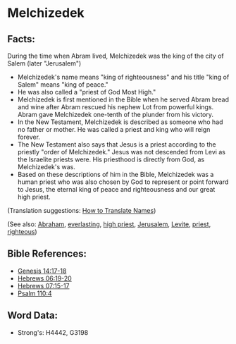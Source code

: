 # Melchizedek #

## Facts: ##

During the time when Abram lived, Melchizedek was the king of the city of Salem (later "Jerusalem")

* Melchizedek's name means "king of righteousness" and his title "king of Salem" means "king of peace."
* He was also called a "priest of God Most High."
* Melchizedek is first mentioned in the Bible when he served Abram bread and wine after Abram rescued his nephew Lot from powerful kings. Abram gave Melchizedek one-tenth of the plunder from his victory.
* In the New Testament, Melchizedek is described as someone who had no father or mother. He was called a priest and king who will reign forever. 
* The New Testament also says that Jesus is a priest according to the priestly "order of Melchizedek." Jesus was not descended from Levi as the Israelite priests were. His priesthood is directly from God, as Melchizedek's was.
* Based on these descriptions of him in the Bible, Melchizedek was a human priest who was also chosen by God to represent or point forward to Jesus, the eternal king of peace and righteousness and our great high priest.

(Translation suggestions: [How to Translate Names](rc://en/ta/man/translate/translate-names))

(See also: [Abraham](../names/abraham.md), [everlasting](../kt/eternity.md), [high priest](../kt/highpriest.md), [Jerusalem](../names/jerusalem.md), [Levite](../names/levite.md), [priest](../kt/priest.md), [righteous](../kt/righteous.md))

## Bible References: ##

* [Genesis 14:17-18](rc://en/tn/help/gen/14/17)
* [Hebrews 06:19-20](rc://en/tn/help/heb/06/19)
* [Hebrews 07:15-17](rc://en/tn/help/heb/07/15)
* [Psalm 110:4](rc://en/tn/help/psa/110/004)

## Word Data: ##

* Strong's: H4442, G3198
